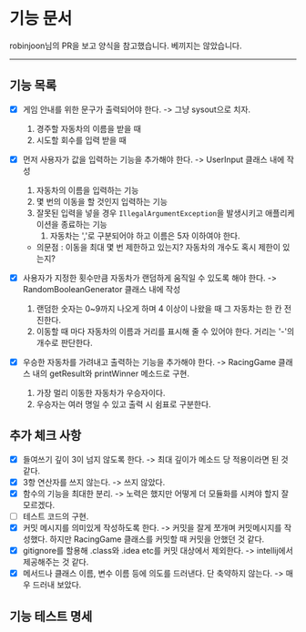# 기능 문서

robinjoon님의 PR을 보고 양식을 참고했습니다. 베끼지는 않았습니다.

---

## 기능 목록
- [x] 게임 안내를 위한 문구가 출력되어야 한다. -> 그냥 sysout으로 치자.
  1. 경주할 자동차의 이름을 받을 때
  2. 시도할 회수를 입력 받을 때

- [x] 먼저 사용자가 값을 입력하는 기능을 추가해야 한다. -> UserInput 클래스 내에 작성
  1. 자동차의 이름을 입력하는 기능
  2. 몇 번의 이동을 할 것인지 입력하는 기능
  3. 잘못된 입력을 넣을 경우 `IllegalArgumentException`을 발생시키고 애플리케이션을 종료하는 기능
     1. 자동차는 ','로 구분되어야 하고 이름은 5자 이하여야 한다.
  - 의문점 : 이동을 최대 몇 번 제한하고 있는지? 자동차의 개수도 혹시 제한이 있는지?

- [x] 사용자가 지정한 횟수만큼 자동차가 랜덤하게 움직일 수 있도록 해야 한다. -> RandomBooleanGenerator 클래스 내에 작성
  1. 랜덤한 숫자는 0~9까지 나오게 하며 4 이상이 나왔을 때 그 자동차는 한 칸 전진한다.
  2. 이동할 때 마다 자동차의 이름과 거리를 표시해 줄 수 있어야 한다. 거리는 '-'의 개수로 판단한다.

- [x] 우승한 자동차를 가려내고 출력하는 기능을 추가해야 한다. -> RacingGame 클래스 내의 getResult와 printWinner 메소드로 구현.
  1. 가장 멀리 이동한 자동차가 우승자이다.
  2. 우승자는 여러 명일 수 있고 출력 시 쉼표로 구분한다.

## 추가 체크 사항

- [x] 들여쓰기 깊이 3이 넘지 않도록 한다. -> 최대 깊이가 메소드 당 적용이라면 된 것 같다.
- [x] 3항 연산자를 쓰지 않는다. -> 쓰지 않았다.
- [x] 함수의 기능을 최대한 분리. -> 노력은 했지만 어떻게 더 모듈화를 시켜야 할지 잘 모르겠다.
- [ ] 테스트 코드의 구현.
- [x] 커밋 메시지를 의미있게 작성하도록 한다. -> 커밋을 잘게 쪼개며 커밋메시지를 작성했다. 하지만 RacingGame 클래스를 커밋할 때 커밋을 안했던 것 같다. 
- [x] gitignore를 할용해 .class와 .idea etc를 커밋 대상에서 제외한다. -> intellij에서 제공해주는 것 같다.
- [x] 메서드나 클래스 이름, 변수 이름 등에 의도를 드러낸다. 단 축약하지 않는다. -> 매우 드러내 보았다.

## 기능 테스트 명세
